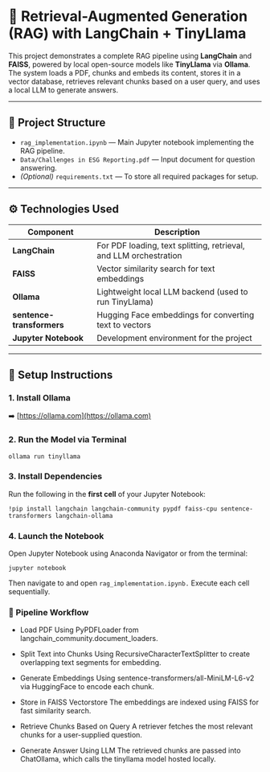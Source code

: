 # 🧠 Retrieval-Augmented Generation (RAG) with LangChain + TinyLlama

This project demonstrates a complete RAG pipeline using **LangChain** and **FAISS**, powered by local open-source models like **TinyLlama** via **Ollama**. The system loads a PDF, chunks and embeds its content, stores it in a vector database, retrieves relevant chunks based on a user query, and uses a local LLM to generate answers.

---

## 📁 Project Structure

- `rag_implementation.ipynb` — Main Jupyter notebook implementing the RAG pipeline.
- `Data/Challenges in ESG Reporting.pdf` — Input document for question answering.
- *(Optional)* `requirements.txt` — To store all required packages for setup.

---

## ⚙️ Technologies Used

| Component                | Description                                                                 |
|--------------------------|-----------------------------------------------------------------------------|
| **LangChain**            | For PDF loading, text splitting, retrieval, and LLM orchestration           |
| **FAISS**                | Vector similarity search for text embeddings                                |
| **Ollama**               | Lightweight local LLM backend (used to run TinyLlama)                       |
| **sentence-transformers**| Hugging Face embeddings for converting text to vectors                      |
| **Jupyter Notebook**     | Development environment for the project                                     |

---

## 🔧 Setup Instructions

### 1. Install Ollama

➡️ [https://ollama.com](https://ollama.com)

### 2. Run the Model via Terminal

```
ollama run tinyllama
```

### 3. Install Dependencies

Run the following in the **first cell** of your Jupyter Notebook:

```
!pip install langchain langchain-community pypdf faiss-cpu sentence-transformers langchain-ollama
```
### 4. Launch the Notebook
Open Jupyter Notebook using Anaconda Navigator or from the terminal:

```
jupyter notebook
```
Then navigate to and open `rag_implementation.ipynb.` 
Execute each cell sequentially.

### 🧪 Pipeline Workflow
- Load PDF 
Using PyPDFLoader from langchain_community.document_loaders.

- Split Text into Chunks
Using RecursiveCharacterTextSplitter to create overlapping text segments for embedding.

- Generate Embeddings
Using sentence-transformers/all-MiniLM-L6-v2 via HuggingFace to encode each chunk.

- Store in FAISS Vectorstore
The embeddings are indexed using FAISS for fast similarity search.

- Retrieve Chunks Based on Query
A retriever fetches the most relevant chunks for a user-supplied question.

- Generate Answer Using LLM
The retrieved chunks are passed into ChatOllama, which calls the tinyllama model hosted locally.
